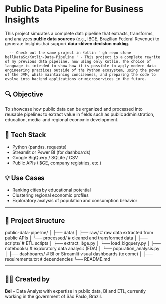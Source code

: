 # Public Data Pipeline for Business Insights

This project simulates a complete data pipeline that extracts, transforms, and analyzes **public data sources** (e.g., IBGE, Brazilian Federal Revenue) to generate insights that support **data-driven decision making**.

      -- Check out the same project in Kotlin ' gh repo clone bellDataSc/Kotlin-Data-Pipeline ' - This project is a complete rewrite of my previous data pipeline, now using only Kotlin. The choice of language is intended to show how it is possible to apply modern data engineering practices outside of the Python ecosystem, using the power of the JVM, while maintaining conciseness, and preparing the code to evolve into backend applications or microservices in the future.

## 🔍 Objective

To showcase how public data can be organized and processed into reusable pipelines to extract value in fields such as public administration, education, media, and regional economic development.

## 🧱 Tech Stack

- Python (pandas, requests)
- Streamlit or Power BI (for dashboards)
- Google BigQuery / SQLite / CSV
- Public APIs (IBGE, company registries, etc.)

## 💡 Use Cases

- Ranking cities by educational potential
- Clustering regional economic profiles
- Exploratory analysis of population and consumption behavior

---

## 📁 Project Structure

public-data-pipeline/ │
├── data/ │
├── raw/ # raw data extracted from public APIs │ 
└── processed/ # cleaned and transformed data │ 
├── scripts/ # ETL scripts │ 
├── extract_ibge.py │ 
└── load_bigquery.py │ 
├── notebooks/ # exploratory data analysis (EDA) │ 
└── population_analysis.py │ 
├── dashboards/ # BI or Streamlit visual dashboards (to come) │ 
├── requirements.txt # dependencies 
└── README.md



---

## 👩‍💻 Created by

**Bel** – Data Analyst with expertise in public data, BI and ETL, currently working in the government of São Paulo, Brazil.



